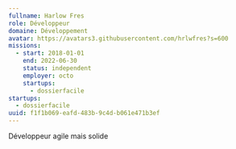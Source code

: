 ```yaml
---
fullname: Harlow Fres
role: Développeur
domaine: Développement
avatar: https://avatars3.githubusercontent.com/hrlwfres?s=600
missions:
  - start: 2018-01-01
    end: 2022-06-30
    status: independent
    employer: octo
    startups:
      - dossierfacile
startups:
  - dossierfacile
uuid: f1f1b069-eafd-483b-9c4d-b061e471b3ef
---
```

Développeur agile mais solide
